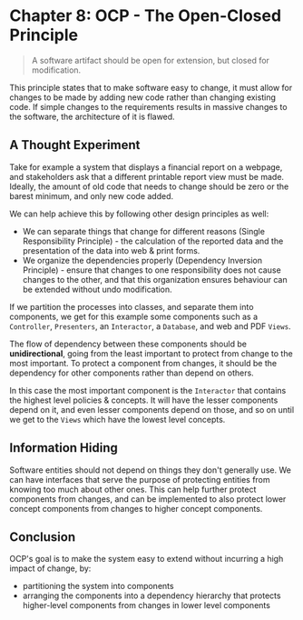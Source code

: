 # Chapter 8: OCP - The Open-Closed Principle

> A software artifact should be open for extension, but closed for modification.

This principle states that to make software easy to change, it must allow for changes to be made by adding new code rather than changing existing code. If simple changes to the requirements results in massive changes to the software, the architecture of it is flawed.

## A Thought Experiment

Take for example a system that displays a financial report on a webpage, and stakeholders ask that a different printable report view must be made. Ideally, the amount of old code that needs to change should be zero or the barest minimum, and only new code added.

We can help achieve this by following other design principles as well:

- We can separate things that change for different reasons (Single Responsibility Principle) - the calculation of the reported data and the presentation of the data into web & print forms.
- We organize the dependencies properly (Dependency Inversion Principle) - ensure that changes to one responsibility does not cause changes to the other, and that this organization ensures behaviour can be extended without undo modification.

If we partition the processes into classes, and separate them into components, we get for this example some components such as a `Controller`, `Presenters`, an `Interactor`, a `Database`, and web and PDF `Views`.

The flow of dependency between these components should be **unidirectional**, going from the least important to protect from change to the most important. To protect a component from changes, it should be the dependency for other components rather than depend on others.

In this case the most important component is the `Interactor` that contains the highest level policies & concepts. It will have the lesser components depend on it, and even lesser components depend on those, and so on until we get to the `Views` which have the lowest level concepts.

## Information Hiding

Software entities should not depend on things they don't generally use. We can have interfaces that serve the purpose of protecting entities from knowing too much about other ones. This can help further protect components from changes, and can be implemented to also protect lower concept components from changes to higher concept components.

## Conclusion

OCP's goal is to make the system easy to extend without incurring a high impact of change, by:

- partitioning the system into components
- arranging the components into a dependency hierarchy that protects higher-level components from changes in lower level components
